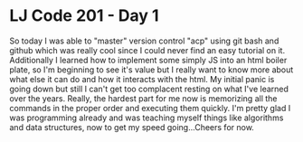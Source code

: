 # LJ Code 201 - Day 1

So today I was able to "master" version control "acp" using git bash and github which was really cool since I could never find an easy tutorial on it. Additionally I learned how to implement some simply JS into an html boiler plate, so I'm beginning to see it's value but I really want to know more about what else it can do and how it interacts with the html. My initial panic is going down but still I can't get too complacent resting on what I've learned over the years. Really, the hardest part for me now is memorizing all the commands in the proper order and executing them quickly. I'm pretty glad I was programming already and was teaching myself things like algorithms and data structures, now to get my speed going...Cheers for now.
